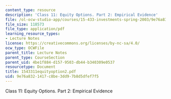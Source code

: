 ```yaml
---
content_type: resource
description: 'Class 11: Equity Options. Part 2: Empirical Evidence'
file: /ol-ocw-studio-app/courses/15-433-investments-spring-2003/9e76a8321417c8be3dd97b8d5dfef7f5_1543311equityoption2.pdf
file_size: 118573
file_type: application/pdf
learning_resource_types:
- Lecture Notes
license: https://creativecommons.org/licenses/by-nc-sa/4.0/
ocw_type: OCWFile
parent_title: Lecture Notes
parent_type: CourseSection
parent_uid: 4be1f884-d157-9503-db44-b340309e0537
resourcetype: Document
title: 1543311equityoption2.pdf
uid: 9e76a832-1417-c8be-3dd9-7b8d5dfef7f5
---
```

Class 11: Equity Options. Part 2: Empirical Evidence
